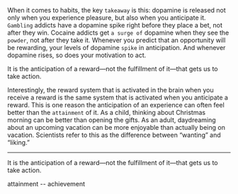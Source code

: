 When it comes to habits, the key `takeaway` is this: dopamine is
released not only when you experience pleasure, but also when you
anticipate it. `Gambling` addicts have a dopamine spike right before
they place a bet, not after they win. Cocaine addicts get `a surge of`
dopamine when they see the `powder`, not after they take it. Whenever
you predict that an opportunity will be rewarding, your levels of
dopamine `spike` in anticipation. And whenever dopamine rises, so
does your motivation to act.

It is the anticipation of a reward—not the fulfillment of it—that gets
us to take action.

Interestingly, the reward system that is activated in the brain when
you receive a reward is the same system that is activated when you
anticipate a reward. This is one reason the anticipation of an
experience can often feel better than the `attainment` of it. As a child,
thinking about Christmas morning can be better than opening the
gifts. As an adult, daydreaming about an upcoming vacation can be
more enjoyable than actually being on vacation. Scientists refer to this
as the difference between “wanting” and “liking.”

---
It is the anticipation of a reward—not the fulfillment of it—that gets
us to take action.

attainment -- achievement